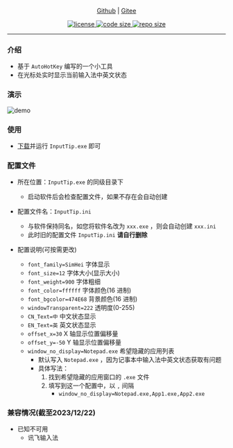 <p align="center">
    <a href="https://github.com/abgox/InputTip">Github</a> |
    <a href="https://gitee.com/abgox/InputTip">Gitee</a>
</p>

<p align="center">
    <a href="https://github.com/abgox/InputTip/blob/main/LICENSE">
        <img src="https://img.shields.io/github/license/abgox/InputTip" alt="license" />
    </a>
    <a href="https://img.shields.io/github/languages/code-size/abgox/InputTip.svg">
        <img src="https://img.shields.io/github/languages/code-size/abgox/InputTip.svg" alt="code size" />
    </a>
    <a href="https://img.shields.io/github/repo-size/abgox/InputTip.svg">
        <img src="https://img.shields.io/github/repo-size/abgox/InputTip.svg" alt="repo size" />
    </a>
</p>

---

### 介绍

-   基于 `AutoHotKey` 编写的一个小工具
-   在光标处实时显示当前输入法中英文状态

### 演示

![demo](https://abgop.netlify.app/InputTip/demo.gif)

### 使用

-   [下载](https://github.com/abgox/InputTip/releases/download/v1.0.1/InputTip.exe)并运行 `InputTip.exe` 即可

### 配置文件

-   所在位置：`InputTip.exe` 的同级目录下

    -   启动软件后会检查配置文件，如果不存在会自动创建

-   配置文件名：`InputTip.ini`

    -   与软件保持同名，如您将软件名改为 `xxx.exe` ，则会自动创建 `xxx.ini`
    -   此时旧的配置文件 `InputTip.ini` **请自行删除**

-   配置说明(可按需更改)
    -   `font_family=SimHei` 字体显示
    -   `font_size=12` 字体大小(显示大小)
    -   `font_weight=900` 字体粗细
    -   `font_color=ffffff` 字体颜色(16 进制)
    -   `font_bgcolor=474E68` 背景颜色(16 进制)
    -   `windowTransparent=222` 透明度(0-255)
    -   `CN_Text=中` 中文状态显示
    -   `EN_Text=英` 英文状态显示
    -   `offset_x=30` X 轴显示位置偏移量
    -   `offset_y=-50` Y 轴显示位置偏移量
    -   `window_no_display=Notepad.exe` 希望隐藏的应用列表
        -   默认写入 `Notepad.exe` ，因为记事本中输入法中英文状态获取有问题
        -   具体写法：
            1. 找到希望隐藏的应用窗口的 `.exe` 文件
            2. 填写到这一个配置中，以 `,` 间隔
                - `window_no_display=Notepad.exe,App1.exe,App2.exe`

### 兼容情况(截至2023/12/22)

-   已知不可用
    -   讯飞输入法

